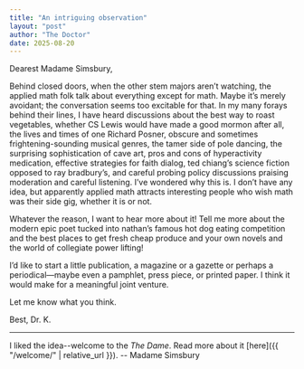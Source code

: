 ```yaml
---
title: "An intriguing observation"
layout: "post"
author: "The Doctor"
date: 2025-08-20
---
```

Dearest Madame Simsbury,

Behind closed doors, when the other stem majors aren’t watching, the applied math folk talk about everything except for math. Maybe it’s merely avoidant; the conversation seems too excitable for that. In my many forays behind their lines, I have heard discussions about the best way to roast vegetables, whether CS Lewis would have made a good mormon after all, the lives and times of one Richard Posner, obscure and sometimes frightening-sounding musical genres, the tamer side of pole dancing, the surprising sophistication of cave art, pros and cons of hyperactivity medication, effective strategies for faith dialog, ted chiang’s science fiction opposed to ray bradbury’s, and careful probing policy discussions praising moderation and careful listening. I’ve wondered why this is. I don’t have any idea, but apparently applied math attracts interesting people who wish math was their side gig, whether it is or not. 

Whatever the reason, I want to hear more about it! Tell me more about the modern epic poet tucked into nathan’s famous hot dog eating competition and the best places to get fresh cheap produce and your own novels and the world of collegiate power lifting!  

I’d like to start a little publication, a magazine or a gazette or perhaps a periodical—maybe even a pamphlet, press piece, or printed paper. I think it would make for a meaningful joint venture.

Let me know what you think.

Best,
Dr. K.

___
  
  
I liked the idea--welcome to the *The Dame*. Read more about it [here]({{ "/welcome/" | relative_url }}).
-- Madame Simsbury
